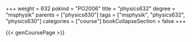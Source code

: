 +++
weight = 632
pokind = "PO2006"
title = "physics632"
degree = "msphysik"
parents = ["physics630"]
tags = ["msphysik", "physics632", "physics630"]
categories = ["course"]
bookCollapseSection = false
+++

{{< genCoursePage >}}
